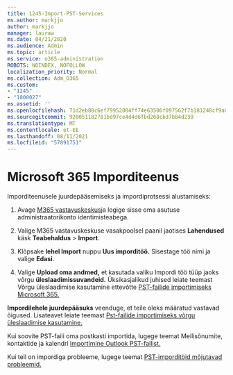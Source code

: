 ```yaml
---
title: 1245-Import-PST-Services
ms.author: markjjo
author: markjjo
manager: lauraw
ms.date: 04/21/2020
ms.audience: Admin
ms.topic: article
ms.service: o365-administration
ROBOTS: NOINDEX, NOFOLLOW
localization_priority: Normal
ms.collection: Adm_O365
ms.custom:
- "1245"
- "1800027"
ms.assetid: ''
ms.openlocfilehash: 71d2eb88c6ef79952084ff74e63506f097562f7b181248cf9a83ddc56dbffb2a
ms.sourcegitcommit: 920051182781bd97ce4d4d6fbd268cb37b84d239
ms.translationtype: MT
ms.contentlocale: et-EE
ms.lasthandoff: 08/11/2021
ms.locfileid: "57891751"
---
```

# <a name="microsoft-365-import-service"></a>Microsoft 365 Imporditeenus

Imporditeenusele juurdepääsemiseks ja impordiprotsessi alustamiseks:

1. Avage [M365 vastavuskeskus](https://compliance.microsoft.com/)ja logige sisse oma asutuse administraatorikonto identimisteabega.

1. Valige M365 vastavuskeskuse vasakpoolsel paanil jaotises **Lahendused** käsk **Teabehaldus**  >  **Import**.

1. Klõpsake **lehel Import** nuppu **Uus imporditöö.** Sisestage töö nimi ja valige **Edasi**.

1. Valige **Upload oma andmed,** et kasutada valiku Impordi töö tüüp jaoks võrgu **üleslaadimissuvandeid.** Üksikasjalikud juhised leiate teemast Võrgu üleslaadimise kasutamine ettevõtte [PST-failide importimiseks Microsoft 365.](https://docs.microsoft.com/compliance/use-network-upload-to-import-pst-files)

**Impordilehele juurdepääsuks** veenduge, et teile oleks määratud vastavad õigused. Lisateavet leiate teemast [Pst-failide importimiseks võrgu üleslaadimise kasutamine.](https://docs.microsoft.com/microsoft-365/compliance/importing-pst-files-to-office-365#using-network-upload-to-import-pst-files)

Kui soovite PST-faili oma postkasti importida, lugege teemat Meilisõnumite, kontaktide ja kalendri [importimine Outlook PST-failist.](https://support.office.com/article/import-email-contacts-and-calendar-from-an-outlook-pst-file-431a8e9a-f99f-4d5f-ae48-ded54b3440ac)

Kui teil on impordiga probleeme, lugege teemat [PST-imporditöid mõjutavad probleemid.](https://docs.microsoft.com/office365/troubleshoot/pst-import-service/issues-with-pst-import-job)

